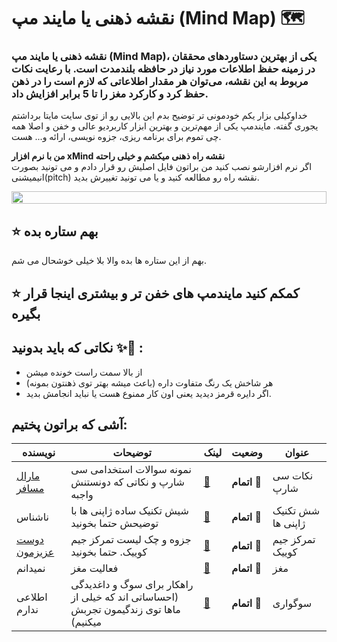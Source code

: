 # نقشه ذهنی یا مایند مپ (Mind Map) 🗺️
### نقشه ذهنی یا مایند مپ (Mind Map)، یکی از بهترین دستاوردهای محققان در زمینه حفظ اطلاعات مورد نیاز در حافظه بلندمدت است. با رعایت نکات مربوط به این نقشه، می‌‌توان هر مقدار اطلاعاتی که لازم است را در ذهن حفظ کرد و کارکرد مغز را تا 5 برابر افزایش داد.
 خداوکیلی بزار یکم خودمونی تر توضیح بدم این بالایی رو از توی سایت مایتا برداشتم یجوری گفته.
مایندمپ یکی از مهم‌ترین و بهترین ابزار کاربردیو عالی و خفن و اصلا همه چی تموم برای برنامه ریزی‌، جزوه نویسی‌، ارائه و... هست.

  **من با نرم افزار xMind نقشه راه ذهنی میکشم و خیلی راحته** <br>
 اگر نرم افزارشو نصب کنید من براتون فایل اصلیش رو قرار دادم و می تونید بصورت انیمیشنی(pitch) نقشه راه رو مطالعه کنید و یا می تونید تغییرش بدید.
 
<p align="center">
<img src="https://i.imgur.com/dBaSKWF.gif" height="20" width="100%">
</p>


 ## ⭐️ بهم ستاره بده
بهم از این ستاره ها بده والا بلا خیلی خوشحال می شم.

## ⭐️ کمکم کنید مایندمپ های خفن تر و بیشتری اینجا قرار بگیره


## نکاتی که باید بدونید ✨📝 :
- از بالا سمت راست خونده میشن
- هر شاخش یک رنگ متفاوت داره (باعث میشه بهتر توی ذهنتون بمونه)
- اگر دایره قرمز دیدید یعنی اون کار ممنوع هست یا نباید انجامش بدید.
## آشی که براتون پختیم:

| نویسنده | توضیحات | لینک | وضعیت | عنوان |
|--------|--------|--------|--------|--------|
|  [مارال مسافر](https://github.com/MaralMosafer)   | نمونه سوالات استخدامی سی شارپ و نکاتی که دونستنش واجبه   | [🔗](https://github.com/MaralMosafer/MindMap/tree/main/C%23%20Questions)   |  **اتمام** 🔴   | نکات سی شارپ  |
|  ناشناس  | شیش تکنیک ساده ژاپنی ها با توضیحش حتما بخونید   | [🔗](https://github.com/MaralMosafer/MindMap/tree/main/Six%20Japanese%20techniques)   |  **اتمام** 🔴   | شش تکنیک ژاپنی ها  |
|  [دوست عزیزمون](https://t.me/FR9906)   | جزوه و چک لیست تمرکز جیم کوییک. حتما بخونید   | [🔗](https://github.com/MaralMosafer/MindMap/tree/main/Jim%20Kwik/Focus)   |  **اتمام** 🔴   | تمرکز جیم کوییک  |
|  نمیدانم  | فعالیت مغز   | [🔗](https://github.com/MaralMosafer/MindMap/tree/main/BrainActivity)   |  **اتمام** 🔴   | مغز  |
|  اطلاعی ندارم  | راهکار برای سوگ و داغدیدگی (احساساتی اند که خیلی از ماها توی زندگیمون تجربش میکنیم)   | [🔗](https://github.com/MaralMosafer/MindMap/tree/main/lament)   |  **اتمام** 🔴   | سوگواری  |


